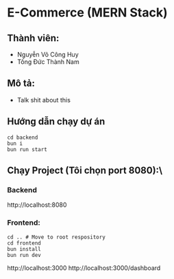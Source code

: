 # E-Commerce (MERN Stack)

## Thành viên:

- Nguyễn Võ Công Huy
- Tống Đức Thành Nam

## Mô tả:

- Talk shit about this

## Hướng dẫn chạy dự án

```
cd backend
bun i
bun run start
```

## Chạy Project (Tôi chọn port 8080):\

### Backend

http://localhost:8080

### Frontend:

```
cd .. # Move to root respository
cd frontend
bun install
bun run dev
```

http://localhost:3000
http://localhost:3000/dashboard